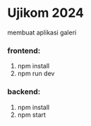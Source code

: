 # Ujikom 2024

membuat aplikasi galeri

### frontend:
1. npm install
2. npm run dev

### backend:
1. npm install
2. npm start

